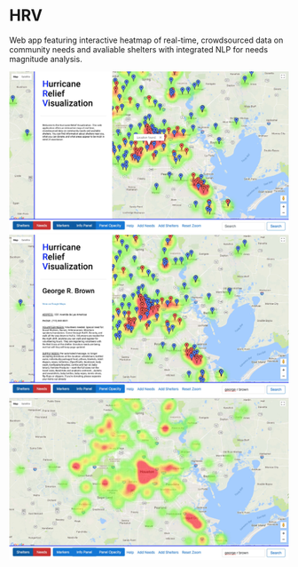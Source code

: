 # HRV

Web app featuring interactive heatmap of real-time, crowdsourced data on community needs and avaliable shelters with integrated NLP for needs magnitude analysis.

![Alt text](/landing.jpg?raw=true "Landing Page")
![Alt text](/searching.jpg?raw=true)
![Alt text](/viewing.jpg?raw=true )
